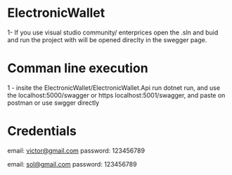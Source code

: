 # ElectronicWallet

 1- If you use visual studio community/ enterprices open the .sln and buid and run the project with will be opened direclty in the swegger page.

# Comman line execution
  1 - insite the ElectronicWallet/ElectronicWallet.Api run dotnet run, and use  the localhost:5000/swagger or https localhost:5001/swagger, and paste on postman or use swgger directly
  
# Credentials
  email: victor@gmail.com
  password: 123456789
  
  email: sol@gmail.com
  password: 123456789
 
